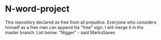 # N-word-project
This repository declared as free from all prejudice. Everyone who considers himself as a free man can append his "free" sign. I will merge it in the master branch.
List below:
"Nigger" - said MarkuSasen
